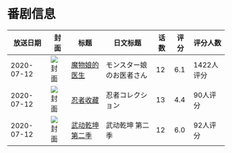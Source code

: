 # 番剧信息

|放送日期|封面|标题|日文标题|话数|评分|评分人数|
|---|---|---|---|---|---|---|
|2020-07-12|![封面](https://lain.bgm.tv/pic/cover/c/dd/0d/294654_ca6tM.jpg)|[魔物娘的医生](https://bangumi.tv/subject/294654)|モンスター娘のお医者さん|12|6.1|1422人评分|
|2020-07-12|![封面](https://lain.bgm.tv/pic/cover/c/f4/74/308997_Ajm9B.jpg)|[忍者收藏](https://bangumi.tv/subject/308997)|忍者コレクション|13|4.4|90人评分|
|2020-07-12|![封面](https://lain.bgm.tv/pic/cover/c/a8/8e/309600_5uTrt.jpg)|[武动乾坤 第二季](https://bangumi.tv/subject/309600)|武动乾坤 第二季|12|6.0|92人评分|
